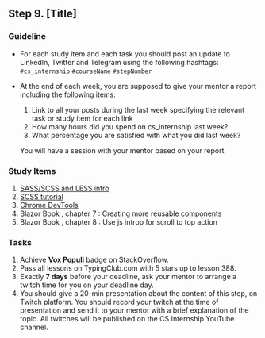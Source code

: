 ## Step 9. [Title]

### Guideline

- For each study item and each task you should post an update to LinkedIn, Twitter and Telegram using the following hashtags:
  `#cs_internship`
  `#courseName`
  `#stepNumber`

- At the end of each week, you are supposed to give your mentor a report including the following items:

  1. Link to all your posts during the last week specifying the relevant task or study item for each link
  2. How many hours did you spend on cs_internship last week?
  3. What percentage you are satisfied with what you did last week?

  You will have a session with your mentor based on your report

### Study Items <!-- omit in toc -->

1. [SASS/SCSS and LESS intro](https://www.ionos.com/digitalguide/websites/web-development/sass/)
2. [SCSS tutorial](https://www.w3schools.com/sass/default.php)
3. [Chrome DevTools](https://developers.google.com/web/tools/chrome-devtools/)
4. Blazor Book , chapter 7 : Creating more reusable components
5. Blazor Book , chapter 8 : Use js introp for scroll to top action

### Tasks <!-- omit in toc -->

1. Achieve [**Vox Populi**](https://stackoverflow.com/help/badges/1108/vox-populi) badge on StackOverflow.
2. Pass all lessons on TypingClub.com with 5 stars up to lesson 388.
3. Exactly **7 days** before your deadline, ask your mentor to arrange a twitch time for you on your deadline day.
4. You should give a 20-min presentation about the content of this step, on Twitch platform. You should record your twitch at the time of presentation and send it to your mentor with a brief explanation of the topic. All twitches will be published on the CS Internship YouTube channel.
